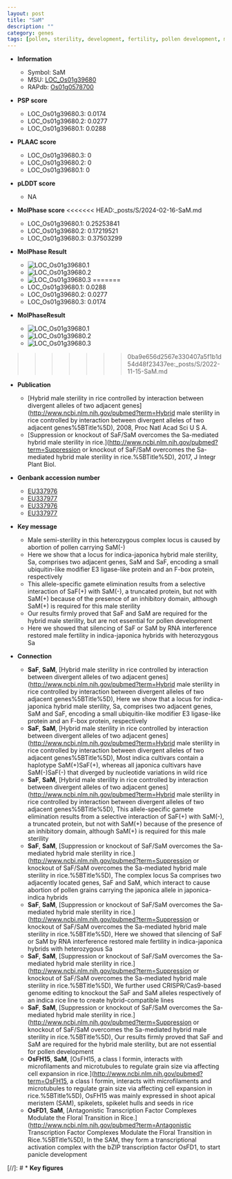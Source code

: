 ```yaml
---
layout: post
title: "SaM"
description: ""
category: genes
tags: [pollen, sterility, development, fertility, pollen development, male sterility, SA]
---
```


* **Information**  
    + Symbol: SaM  
    + MSU: [LOC_Os01g39680](http://rice.plantbiology.msu.edu/cgi-bin/ORF_infopage.cgi?orf=LOC_Os01g39680)  
    + RAPdb: [Os01g0578700](http://rapdb.dna.affrc.go.jp/viewer/gbrowse_details/irgsp1?name=Os01g0578700)  

* **PSP score**  
    + LOC_Os01g39680.3: 0.0174 
    + LOC_Os01g39680.2: 0.0277 
    + LOC_Os01g39680.1: 0.0288 

* **PLAAC score**  
    + LOC_Os01g39680.3: 0 
    + LOC_Os01g39680.2: 0 
    + LOC_Os01g39680.1: 0 

* **pLDDT score**
    + NA


* **MolPhase score**
<<<<<<< HEAD:_posts/S/2024-02-16-SaM.md
    + LOC_Os01g39680.1: 0.25253841
    + LOC_Os01g39680.2: 0.17219521
    + LOC_Os01g39680.3: 0.37503299

* **MolPhase Result**
    + ![LOC_Os01g39680.1](https://304243504.github.io/Pictures/LOC_Os01g/LOC_Os01g39680.1.png)
    + ![LOC_Os01g39680.2](https://304243504.github.io/Pictures/LOC_Os01g/LOC_Os01g39680.2.png)
    + ![LOC_Os01g39680.3](https://304243504.github.io/Pictures/LOC_Os01g/LOC_Os01g39680.3.png)
=======
    + LOC_Os01g39680.1: 0.0288
    + LOC_Os01g39680.2: 0.0277
    + LOC_Os01g39680.3: 0.0174

* **MolPhaseResult**
    + ![LOC_Os01g39680.1](https://ricepsp.github.io/pictures/LOC_Os01g/LOC_Os01g39680.1.png)
    + ![LOC_Os01g39680.2](https://ricepsp.github.io/pictures/LOC_Os01g/LOC_Os01g39680.2.png)
    + ![LOC_Os01g39680.3](https://ricepsp.github.io/pictures/LOC_Os01g/LOC_Os01g39680.3.png)
>>>>>>> 0ba9e656d2567e330407a5f1b1d54d48f23437ee:_posts/S/2022-11-15-SaM.md

* **Publication**  
    + [Hybrid male sterility in rice controlled by interaction between divergent alleles of two adjacent genes](http://www.ncbi.nlm.nih.gov/pubmed?term=Hybrid male sterility in rice controlled by interaction between divergent alleles of two adjacent genes%5BTitle%5D), 2008, Proc Natl Acad Sci U S A.
    + [Suppression or knockout of SaF/SaM overcomes the Sa-mediated hybrid male sterility in rice.](http://www.ncbi.nlm.nih.gov/pubmed?term=Suppression or knockout of SaF/SaM overcomes the Sa-mediated hybrid male sterility in rice.%5BTitle%5D), 2017, J Integr Plant Biol.

* **Genbank accession number**  
    + [EU337976](http://www.ncbi.nlm.nih.gov/nuccore/EU337976)
    + [EU337977](http://www.ncbi.nlm.nih.gov/nuccore/EU337977)
    + [EU337976](http://www.ncbi.nlm.nih.gov/nuccore/EU337976)
    + [EU337977](http://www.ncbi.nlm.nih.gov/nuccore/EU337977)

* **Key message**  
    + Male semi-sterility in this heterozygous complex locus is caused by abortion of pollen carrying SaM(-)
    + Here we show that a locus for indica-japonica hybrid male sterility, Sa, comprises two adjacent genes, SaM and SaF, encoding a small ubiquitin-like modifier E3 ligase-like protein and an F-box protein, respectively
    + This allele-specific gamete elimination results from a selective interaction of SaF(+) with SaM(-), a truncated protein, but not with SaM(+) because of the presence of an inhibitory domain, although SaM(+) is required for this male sterility
    + Our results firmly proved that SaF and SaM are required for the hybrid male sterility, but are not essential for pollen development
    + Here we showed that silencing of SaF or SaM by RNA interference restored male fertility in indica-japonica hybrids with heterozygous Sa

* **Connection**  
    + __SaF__, __SaM__, [Hybrid male sterility in rice controlled by interaction between divergent alleles of two adjacent genes](http://www.ncbi.nlm.nih.gov/pubmed?term=Hybrid male sterility in rice controlled by interaction between divergent alleles of two adjacent genes%5BTitle%5D), Here we show that a locus for indica-japonica hybrid male sterility, Sa, comprises two adjacent genes, SaM and SaF, encoding a small ubiquitin-like modifier E3 ligase-like protein and an F-box protein, respectively
    + __SaF__, __SaM__, [Hybrid male sterility in rice controlled by interaction between divergent alleles of two adjacent genes](http://www.ncbi.nlm.nih.gov/pubmed?term=Hybrid male sterility in rice controlled by interaction between divergent alleles of two adjacent genes%5BTitle%5D), Most indica cultivars contain a haplotype SaM(+)SaF(+), whereas all japonica cultivars have SaM(-)SaF(-) that diverged by nucleotide variations in wild rice
    + __SaF__, __SaM__, [Hybrid male sterility in rice controlled by interaction between divergent alleles of two adjacent genes](http://www.ncbi.nlm.nih.gov/pubmed?term=Hybrid male sterility in rice controlled by interaction between divergent alleles of two adjacent genes%5BTitle%5D), This allele-specific gamete elimination results from a selective interaction of SaF(+) with SaM(-), a truncated protein, but not with SaM(+) because of the presence of an inhibitory domain, although SaM(+) is required for this male sterility
    + __SaF__, __SaM__, [Suppression or knockout of SaF/SaM overcomes the Sa-mediated hybrid male sterility in rice.](http://www.ncbi.nlm.nih.gov/pubmed?term=Suppression or knockout of SaF/SaM overcomes the Sa-mediated hybrid male sterility in rice.%5BTitle%5D),  The complex locus Sa comprises two adjacently located genes, SaF and SaM, which interact to cause abortion of pollen grains carrying the japonica allele in japonica-indica hybrids
    + __SaF__, __SaM__, [Suppression or knockout of SaF/SaM overcomes the Sa-mediated hybrid male sterility in rice.](http://www.ncbi.nlm.nih.gov/pubmed?term=Suppression or knockout of SaF/SaM overcomes the Sa-mediated hybrid male sterility in rice.%5BTitle%5D),  Here we showed that silencing of SaF or SaM by RNA interference restored male fertility in indica-japonica hybrids with heterozygous Sa
    + __SaF__, __SaM__, [Suppression or knockout of SaF/SaM overcomes the Sa-mediated hybrid male sterility in rice.](http://www.ncbi.nlm.nih.gov/pubmed?term=Suppression or knockout of SaF/SaM overcomes the Sa-mediated hybrid male sterility in rice.%5BTitle%5D),  We further used CRISPR/Cas9-based genome editing to knockout the SaF and SaM alleles respectively of an indica rice line to create hybrid-compatible lines
    + __SaF__, __SaM__, [Suppression or knockout of SaF/SaM overcomes the Sa-mediated hybrid male sterility in rice.](http://www.ncbi.nlm.nih.gov/pubmed?term=Suppression or knockout of SaF/SaM overcomes the Sa-mediated hybrid male sterility in rice.%5BTitle%5D),  Our results firmly proved that SaF and SaM are required for the hybrid male sterility, but are not essential for pollen development
    + __OsFH15__, __SaM__, [OsFH15, a class I formin, interacts with microfilaments and microtubules to regulate grain size via affecting cell expansion in rice.](http://www.ncbi.nlm.nih.gov/pubmed?term=OsFH15, a class I formin, interacts with microfilaments and microtubules to regulate grain size via affecting cell expansion in rice.%5BTitle%5D),  OsFH15 was mainly expressed in shoot apical meristem (SAM), spikelets, spikelet hulls and seeds in rice
    + __OsFD1__, __SaM__, [Antagonistic Transcription Factor Complexes Modulate the Floral Transition in Rice.](http://www.ncbi.nlm.nih.gov/pubmed?term=Antagonistic Transcription Factor Complexes Modulate the Floral Transition in Rice.%5BTitle%5D),  In the SAM, they form a transcriptional activation complex with the bZIP transcription factor OsFD1, to start panicle development

[//]: # * **Key figures**  


